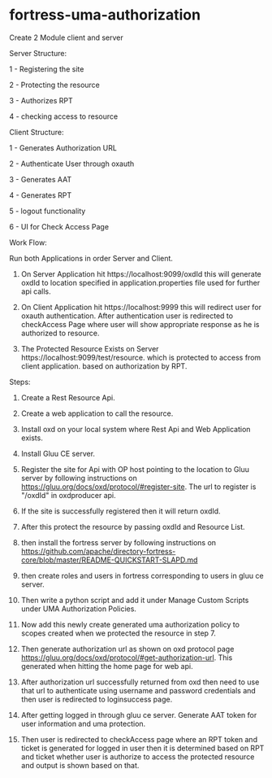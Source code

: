 # fortress-uma-authorization

Create 2 Module client and server

Server Structure:

1 - Registering the site

2 - Protecting the resource

3 - Authorizes RPT

4 - checking access to resource


Client Structure:

1 - Generates Authorization URL

2 - Authenticate User through oxauth

3 - Generates AAT

4 - Generates RPT

5 - logout functionality

6 - UI for Check Access Page

Work Flow:

Run both Applications in order Server and Client. 

1. On Server Application hit https://localhost:9099/oxdId this will generate oxdId to location specified in application.properties file used for further api calls.

2. On Client Application hit https://localhost:9999 this will redirect user for oxauth authentication. After authentication user is redirected to checkAccess Page where user will show appropriate response as he is authorized to resource.

3. The Protected Resource Exists on Server https://localhost:9099/test/resource. which is protected to access from client application. based on authorization by RPT.

Steps:

1. Create a Rest Resource Api.

2. Create a web application to call the resource.

3. Install oxd on your local system where Rest Api and Web Application exists.

4. Install Gluu CE server.

5. Register the site for Api with OP host pointing to the location to Gluu server by following instructions on https://gluu.org/docs/oxd/protocol/#register-site. The url to register is "/oxdId" in oxdproducer api.

6. If the site is successfully registered then it will return oxdId.

7. After this protect the resource by passing oxdId and Resource List.

8. then install the fortress server by following instructions on https://github.com/apache/directory-fortress-core/blob/master/README-QUICKSTART-SLAPD.md

9. then create roles and users in fortress corresponding to users in gluu ce server.

10. Then write a python script and add it under Manage Custom Scripts under UMA Authorization Policies. 

11. Now add this newly create generated uma authorization policy to scopes created when we protected the resource in step 7.

12. Then generate authorization url as shown on oxd protocol page https://gluu.org/docs/oxd/protocol/#get-authorization-url. This generated when hitting the home page for web api.

13. After authorization url successfully returned from oxd then need to use that url to authenticate using username and password credentials and then user is redirected to loginsuccess page.

14. After getting logged in through gluu ce server. Generate AAT token for user information and uma protection. 

15. Then user is redirected to checkAccess page where an RPT token and ticket is generated for logged in user then it is determined based on RPT and ticket whether user is authorize to access the protected resource and output is shown based on that.

